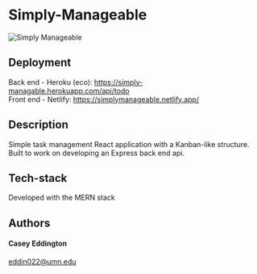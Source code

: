 # Simply-Manageable

![Simply Manageable](https://user-images.githubusercontent.com/67563125/228728577-0098d569-f5f7-4b87-b674-7d62a506f8fd.jpg)

## Deployment
 Back end - Heroku (eco): https://simply-managable.herokuapp.com/api/todo
 <br/>
 Front end - Netlify: https://simplymanageable.netlify.app/

## Description
Simple task management React application with a Kanban-like structure. Built to work on developing an Express back end api. 

## Tech-stack
Developed with the MERN stack 

## Authors
#### Casey Eddington
eddin022@umn.edu
